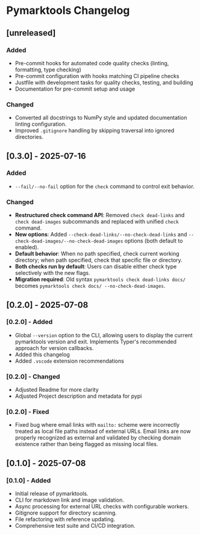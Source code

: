 # Pymarktools Changelog

## [unreleased]

### Added

- Pre-commit hooks for automated code quality checks (linting, formatting, type checking)
- Pre-commit configuration with hooks matching CI pipeline checks
- Justfile with development tasks for quality checks, testing, and building
- Documentation for pre-commit setup and usage

### Changed

- Converted all docstrings to NumPy style and updated documentation linting configuration.
- Improved `.gitignore` handling by skipping traversal into ignored directories.

## [0.3.0] - 2025-07-16

### Added

- `--fail/--no-fail` option for the `check` command to control exit behavior.

### Changed

- **Restructured check command API**: Removed `check dead-links` and `check dead-images` subcommands and replaced with
  unified `check` command.
- **New options**: Added `--check-dead-links/--no-check-dead-links` and `--check-dead-images/--no-check-dead-images`
  options (both default to enabled).
- **Default behavior**: When no path specified, check current working directory; when path specified, check that
  specific file or directory.
- **Both checks run by default**: Users can disable either check type selectively with the new flags.
- **Migration required**: Old syntax `pymarktools check dead-links docs/` becomes
  `pymarktools check docs/ --no-check-dead-images`.

## [0.2.0] - 2025-07-08

### [0.2.0] - Added

- Global `--version` option to the CLI, allowing users to display the current pymarktools version and exit. Implements
  Typer's recommended approach for version callbacks.
- Added this changelog
- Added `.vscode` extension recommendations

### [0.2.0] - Changed

- Adjusted Readme for more clarity
- Adjusted Project description and metadata for pypi

### [0.2.0] - Fixed

- Fixed bug where email links with `mailto:` scheme were incorrectly treated as local file paths instead of external
  URLs. Email links are now properly recognized as external and validated by checking domain existence rather than
  being flagged as missing local files.

## [0.1.0] - 2025-07-08

### [0.1.0] - Added

- Initial release of pymarktools.
- CLI for markdown link and image validation.
- Async processing for external URL checks with configurable workers.
- Gitignore support for directory scanning.
- File refactoring with reference updating.
- Comprehensive test suite and CI/CD integration.
